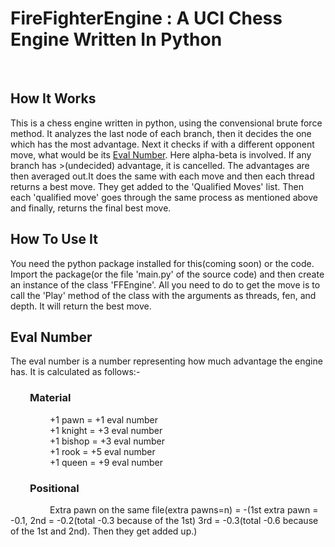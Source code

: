 # FireFighterEngine : A UCI Chess Engine Written In Python
<br>

## How It Works

This is a chess engine written in python, using the convensional brute force method. It analyzes the last node of each branch, then it decides the one which has the most advantage. Next it checks if with a different opponent move, what would be its [Eval Number](https://github.com/The-bot-makers/FireFighterEngine#Eval-Number). Here alpha-beta is involved. If any branch has >(undecided) advantage, it is cancelled. The advantages are then averaged out.It does the same with each move and then each thread returns a best move. They get added to the 'Qualified Moves' list. Then each 'qualified move' goes through the same process as mentioned above and finally, returns the final best move.
<br>

## How To Use It

You need the python package installed for this(coming soon) or the code. Import the package(or the file 'main.py' of the source code) and then create an instance of the class 'FFEngine'. All you need to do to get the move is to call the 'Play' method of the class with the arguments as threads, fen, and depth. It will return the best move.
<br>

## Eval Number

The eval number is a number representing how much advantage the engine has. It is calculated as follows:-
  
  ### &nbsp; &nbsp; &nbsp; &nbsp; Material
  
  &nbsp; &nbsp; &nbsp; &nbsp; &nbsp; &nbsp; &nbsp; &nbsp; +1 pawn   = +1 eval number
  <br>
  &nbsp; &nbsp; &nbsp; &nbsp; &nbsp; &nbsp; &nbsp; &nbsp; +1 knight = +3 eval number
  <br>
  &nbsp; &nbsp; &nbsp; &nbsp; &nbsp; &nbsp; &nbsp; &nbsp; +1 bishop = +3 eval number
  <br>
  &nbsp; &nbsp; &nbsp; &nbsp; &nbsp; &nbsp; &nbsp; &nbsp; +1 rook   = +5 eval number
  <br>
  &nbsp; &nbsp; &nbsp; &nbsp; &nbsp; &nbsp; &nbsp; &nbsp; +1 queen  = +9 eval number
  
  ### &nbsp; &nbsp; &nbsp; &nbsp; Positional
  
  &nbsp; &nbsp; &nbsp; &nbsp; &nbsp; &nbsp; &nbsp; &nbsp; Extra pawn on the same file(extra pawns=n) = -(1st extra pawn = -0.1, 2nd = -0.2(total -0.3 because of the 1st) 3rd = -0.3(total -0.6 because of the 1st and 2nd). Then they get added up.)
